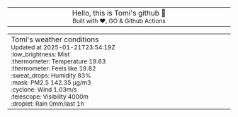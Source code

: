 
<div align="center">
<table>
<tbody>
<td align="center">
<img width="2000" height="0"><br>
Hello, this is Tomi's github 👋<br>
<sup>Built with ❤️, GO & Github Actions</sup><br>
<img width="2000" height="0">
</td>
</tbody>
</table>
</div>
<table>
<tbody>
<td align="left">
<img width="2000" height="0"><br>
Tomi's weather conditions<br>
<sup>Updated at 2025-01-21T23:54:19Z</sup><br>
<sup>:low_brightness: Mist</sup><br>
<sup>:thermometer: Temperature 19.63 </sup><br>
<sup>:thermometer: Feels like 19.82</sup><br>
<sup>:sweat_drops: Humidity 83%</sup><br>
<sup>:mask: PM2.5 142.35 μg/m3</sup><br>
<sup>:cyclone: Wind 1.03m/s </sup><br>
<sup>:telescope: Visibility 4000m </sup><br>
<sup>:droplet: Rain 0mm/last 1h </sup><br>
<img width="2000" height="0">
</td>
<td align="left">
<img width="2000" height="0"><br>
<br>
<img width="2000" height="0">
</td>
</tbody>
</table>
</div>
    